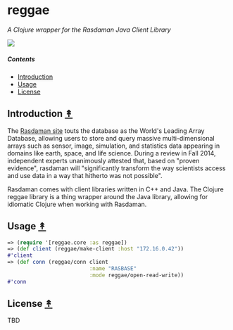 # reggae

*A Clojure wrapper for the Rasdaman Java Client Library*

[![][logo]][logo-large]

[logo]: resources/images/clj-reggea-logo-3.png
[logo-large]: resources/images/clj-reggea-logo-3-large.png


##### Contents

* [Introduction](#introduction-)
* [Usage](#usage-)
* [License](#license-)


## Introduction [&#x219F;](#contents)

The [Rasdaman site](http://www.rasdaman.org/) touts the database as the World's Leading Array Database, allowing users to store and query massive multi-dimensional ​arrays such as sensor, image, simulation, and statistics data appearing in domains like earth, space, and life science. During a review in Fall 2014, independent experts unanimously attested that, based on "proven evidence", rasdaman will "significantly transform the way scientists access and use data in a way that hitherto was not possible".

Rasdaman comes with client libraries written in C++ and Java. The Clojure reggae library is a thing wrapper around the Java library, allowing for idiomatic Clojure when working with Rasdaman.


## Usage [&#x219F;](#contents)

```clojure
=> (require '[reggae.core :as reggae])
=> (def client (reggae/make-client :host "172.16.0.42"))
#'client
=> (def conn (reggae/conn client
                          :name "RASBASE"
                          :mode reggae/open-read-write))
#'conn
```


## License [&#x219F;](#contents)

TBD
